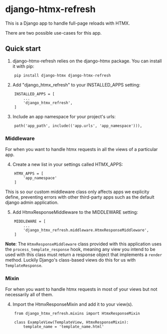 # django-htmx-refresh

This is a Django app to handle full-page reloads with HTMX.

There are two possible use-cases for this app.

## Quick start

1. django-htmx-refresh relies on the django-htmx package. You can install it with pip:

```
    pip install django-htmx django-htmx-refresh
```

2. Add "django_htmx_refresh" to your INSTALLED_APPS setting:

```
    INSTALLED_APPS = [
        ...
        'django_htmx_refresh',
    ]
```

3. Include an app namespace for your project's urls:

```
    path('app_path', include(('app.urls', 'app_namespace'))),
```

### Middleware

For when you want to handle htmx requests in all the views of a particular app.

4. Create a new list in your settings called HTMX_APPS:

```
    HTMX_APPS = [
        'app_namespace'
    ]
```

This is so our custom middleware class only affects apps we explicity define, preventing errors with other third-party apps such as the default django admin application.


5.  Add HtmxResponseMiddleware to the MIDDLEWARE setting:

```
    MIDDLEWARE = [
        ...
        'django_htmx_refresh.middleware.HtmxResponseMiddleware',
    ]
```

**Note**: The `HtmxResponseMiddleware` class provided with this application uses the `process_template_response` hook, meaning any view you intend to be used with this class must return a response object that implements a `render` method. Luckily Django's class-based views do this for us with `TemplateResponse`.

### Mixin

For when you want to handle htmx requests in most of your views but not necessarily all of them.

4. Import the HtmxResponseMixin and add it to your view(s).

```
    from django_htmx_refresh.mixins import HtmxResponseMixin

    class ExampleView(TemplateView, HtmxResponseMixin):
        template_name = 'template_name.html'
```
